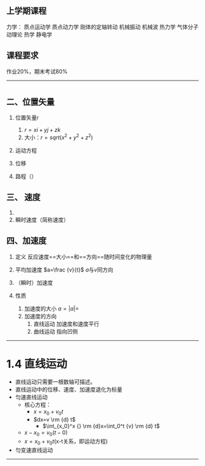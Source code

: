 ## 上学期课程

力学：
	质点运动学
	质点动力学
	刚体的定轴转动
	机械振动
	机械波
热力学
	气体分子动理论
	热学
静电学

## 课程要求
作业20%，期末考试80%
	
---
# 
## 二、位置矢量
1. 位置矢量r
	1. $r=xi+yj+zk$
	2. 大小：$r=sqrt(x^2+y^2+z^2)$
2. 运动方程

3. 位移

4. 路程（）

## 三、 速度
1. 
2. 瞬时速度（简称速度）

## 四、加速度
1. 定义
	反应速度==大小==和==方向==随时间变化的物理量
2. 平均加速度
	$a=\frac {v}{t}$
	$a$与$v$同方向
3. （瞬时）加速度

4. 性质
	1. 加速度的大小
		$a=|a|=$
	2. 加速度的方向
		1. 直线运动
			加速度和速度平行
		2. 曲线运动
			指向凹侧
---
# 1.4 直线运动
- 直线运动只需要一根数轴可描述。
- 直线运动中的位移、速度、加速度退化为标量
- 匀速直线运动
	- 核心方程：
		- $x=x_0+v_0t$
		- $dx=v \rm {d} t$
			- $\int_{x_0}^x {} \rm {d}x=\int_0^t {v} \rm {d} t$
	- $x-x_0=v_0(t-0)$
	- $x=x_0+v_0t$(x-t关系，即运动方程)
- 匀变速直线运动
---
